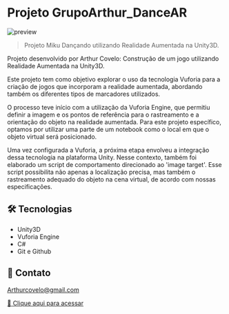 # Projeto GrupoArthur_DanceAR

![preview](./.github/2.gif)

> Projeto Miku Dançando utilizando Realidade Aumentada na Unity3D.

Projeto desenvolvido por Arthur Covelo: Construção de um jogo utilizando Realidade Aumentada na Unity3D.

Este projeto tem como objetivo explorar o uso da tecnologia Vuforia para a criação de jogos que incorporam a realidade aumentada, abordando também os diferentes tipos de marcadores utilizados.

O processo teve início com a utilização da Vuforia Engine, que permitiu definir a imagem e os pontos de referência para o rastreamento e a orientação do objeto na realidade aumentada. Para este projeto específico, optamos por utilizar uma parte de um notebook como o local em que o objeto virtual será posicionado.

Uma vez configurada a Vuforia, a próxima etapa envolveu a integração dessa tecnologia na plataforma Unity. Nesse contexto, também foi elaborado um script de comportamento direcionado ao 'image target'. Esse script possibilita não apenas a localização precisa, mas também o rastreamento adequado do objeto na cena virtual, de acordo com nossas especificações.

## 🛠 Tecnologias

- Unity3D
- Vuforia Engine
- C#
- Git e Github

## 🖤 Contato

Arthurcovelo@gmail.com

[🔗 Clique aqui para acessar](https://arthurcovelo.github.io/ProjetoWeb_Profile/)
